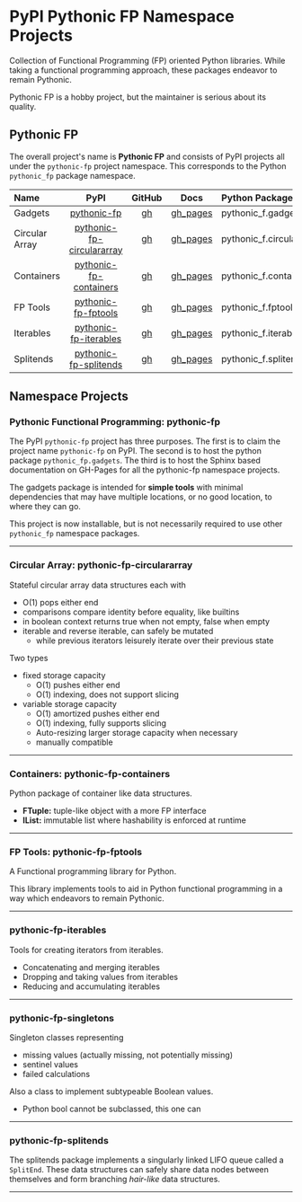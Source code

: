 # PyPI Pythonic FP Namespace Projects

Collection of Functional Programming (FP) oriented Python libraries.
While taking a functional programming approach, these packages endeavor
to remain Pythonic.

Pythonic FP is a hobby project, but the maintainer is serious about its quality.

## Pythonic FP

The overall project's name is **Pythonic FP** and consists of PyPI
projects all under the `pythonic-fp` project namespace. This corresponds
to the Python `pythonic_fp` package namespace.

| Name | PyPI | GitHub | Docs | Python Package |
|:---- |:----:|:------:|:----:|:-------------- |
| Gadgets | [pythonic-fp][100] | [gh][200] | [gh_pages][300] |  pythonic_f.gadgets |
| Circular Array | [pythonic-fp-circulararray][101] | [gh][201] | [gh_pages][301] |  pythonic_f.circulararray |
| Containers | [pythonic-fp-containers][102] | [gh][202] | [gh_pages][302] |  pythonic_f.containers |
| FP Tools | [pythonic-fp-fptools][103] | [gh][203] | [gh_pages][303] |  pythonic_f.fptools |
| Iterables | [pythonic-fp-iterables][104] | [gh][204] | [gh_pages][304] |  pythonic_f.iterables |
| Splitends | [pythonic-fp-splitends][105] | [gh][205] | [gh_pages][305] |  pythonic_f.splitends |

## Namespace Projects

### Pythonic Functional Programming: pythonic-fp

The PyPI `pythonic-fp` project has three purposes. The first is to claim
the project name `pythonic-fp` on PyPI. The second is to host the python
package `pythonic_fp.gadgets`. The third is to host the Sphinx
based documentation on GH-Pages for all the pythonic-fp namespace
projects.

The gadgets package is intended for **simple tools** with minimal
dependencies that may have multiple locations, or no good location,
to where they can go.

This project is now installable, but is not necessarily required to use
other `pythonic_fp` namespace packages.

______________________________________________________________________

### Circular Array: pythonic-fp-circulararray

Stateful circular array data structures each with

- O(1) pops either end
- comparisons compare identity before equality, like builtins
- in boolean context returns true when not empty, false when empty
- iterable and reverse iterable, can safely be mutated
  - while previous iterators leisurely iterate over their previous state

Two types

- fixed storage capacity
  - O(1) pushes either end
  - O(1) indexing, does not support slicing
- variable storage capacity
  - O(1) amortized pushes either end
  - O(1) indexing, fully supports slicing
  - Auto-resizing larger storage capacity when necessary
  - manually compatible

______________________________________________________________________

### Containers: pythonic-fp-containers

Python package of container like data structures.

- **FTuple:** tuple-like object with a more FP interface
- **IList:** immutable list where hashability is enforced at runtime

______________________________________________________________________

### FP Tools: pythonic-fp-fptools

A Functional programming library for Python.

This library implements tools to aid in Python functional programming
in a way which endeavors to remain Pythonic.

______________________________________________________________________

### pythonic-fp-iterables

Tools for creating iterators from iterables.

- Concatenating and merging iterables
- Dropping and taking values from iterables
- Reducing and accumulating iterables

______________________________________________________________________

### pythonic-fp-singletons

Singleton classes representing

- missing values (actually missing, not potentially missing)
- sentinel values
- failed calculations

Also a class to implement subtypeable Boolean values.

- Python bool cannot be subclassed, this one can

______________________________________________________________________

### pythonic-fp-splitends

The splitends package implements a singularly linked LIFO queue called
a ``SplitEnd``. These data structures can safely share data nodes
between themselves and form branching *hair-like* data structures.

______________________________________________________________________

[100]: https://pypi.org/project/pythonic-fp
[101]: https://pypi.org/project/pythonic-fp-circulararray
[102]: https://pypi.org/project/pythonic-fp-containers
[103]: https://pypi.org/project/pythonic-fp-fptools
[104]: https://pypi.org/project/pythonic-fp-iterables
[105]: https://pypi.org/project/pythonic-fp-splitends
[200]: https://github.com/grscheller/pythonic-fp
[201]: https://github.com/grscheller/pythonic-fp-circulararray
[202]: https://github.com/grscheller/pythonic-fp-containers
[203]: https://github.com/grscheller/pythonic-fp-fptools
[204]: https://github.com/grscheller/pythonic-fp-iterables
[205]: https://github.com/grscheller/pythonic-fp-splitends
[300]: https://grscheller.github.io/pythonic-fp/gadgets/development/build/html
[301]: https://grscheller.github.io/pythonic-fp/circulararray/development/build/html
[302]: https://grscheller.github.io/pythonic-fp/containers/development/build/html
[303]: https://grscheller.github.io/pythonic-fp/fptools/development/build/html
[304]: https://grscheller.github.io/pythonic-fp/iterables/development/build/html
[305]: https://grscheller.github.io/pythonic-fp/splitends/development/build/html
